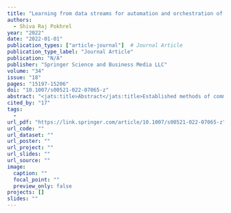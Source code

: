 ```yaml
---
title: "Learning from data streams for automation and orchestration of 6G industrial IoT: toward a semantic communication framework"
authors:
  - Shiva Raj Pokhrel
year: "2022"
date: "2022-01-01"
publication_types: ["article-journal"]  # Journal Article
publication_type_label: "Journal Article"
publication: "N/A"
publisher: "Springer Science and Business Media LLC"
volume: "34"
issue: "18"
pages: "15197-15206"
doi: "10.1007/s00521-022-07065-z"
abstract: "<jats:title>Abstract</jats:title>Established methods of communication are based mainly on Shannon’s theory of information, which purposefully overlooks semantic elements of communication. The future wireless technology should promise to facilitate many services, based on content, needs, and semantics, precisely customized to network capabilities. This gave rise to significant concern for <jats:italic>Semantic Communication</jats:italic> (SC), a novel paradigm considering the message’s meaning during transmission. Federated learning (FL) and Asynchronous Advantage Actor Critic (A3C) are the two emerging distributed and artificially intelligent approaches that provide diverse and possibly massive network coverage for data-driven SC solutions of industry 4.0 automation. Although SC is still in an early development stage, FL-empowered architecture has been recognized as one of the most promising solutions to meet the ubiquitous intelligence in the anticipated sixth-generation (6G) networks. This paper identifies industry 4.0 automation needs that drive the convergence of artificial intelligence and 6G for learning from data streams. We <jats:italic>develop a novel SC framework based on the FL and A3C networks</jats:italic> and discuss its potential along with <jats:italic>transfer learning</jats:italic> to address most of the new difficulties anticipated in 6G for industrial communication networks. Our proposed framework has been evaluated with extensive simulation results."
cited_by: "17"
tags:
  - 
url_pdf: "https://link.springer.com/article/10.1007/s00521-022-07065-z"
url_code: ""
url_dataset: ""
url_poster: ""
url_project: ""
url_slides: ""
url_source: ""
image:
  caption: ""
  focal_point: ""
  preview_only: false
projects: []
slides: ""
---
```

